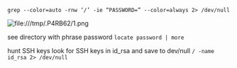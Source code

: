 

``grep --color=auto -rnw ‘/’ -ie “PASSWORD=” --color=always 2> /dev/null``

![file:///tmp/.P4RB62/1.png](file:///tmp/.P4RB62/1.png)

see directory with phrase password
	 ``locate password | more`` 

hunt SSH keys
look for SSH keys in id_rsa and save to dev/null
	``/ -name id_rsa 2> /dev/null`` 